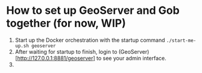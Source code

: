 # How to set up GeoServer and Gob together (for now, WIP)

1. Start up the Docker orchestration with the startup command `./start-me-up.sh geoserver`
2. After waiting for startup to finish, login to (GeoServer)[http://127.0.0.1:8881/geoserver] to see your admin interface.
3. 